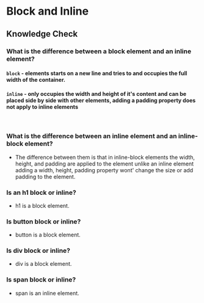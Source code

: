 # Block and Inline

## Knowledge Check

### What is the difference between a block element and an inline element?

#### `block` - elements starts on a new line and tries to and occupies the full width of the container.

#### `inline` - only occupies the width and height of it's content and can be placed side by side with other elements, adding a padding property does not apply to inline elements

  <br />

### What is the difference between an inline element and an inline-block element?

- The difference between them is that in inline-block elements the width, height, and padding are applied to the element unlike an inline element adding a width, height, padding property wont' change the size or add padding to the element.
  <br />

### Is an h1 block or inline?

- h1 is a block element.
  <br />

### Is button block or inline?

- button is a block element.
  <br />

### Is div block or inline?

- div is a block element.
  <br />

### Is span block or inline?

- span is an inline element.
